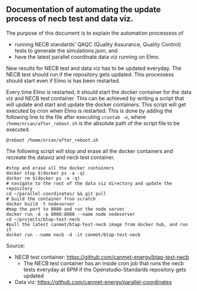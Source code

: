 ## Documentation of automating the update process of necb test and data viz.

The purpose of this document is to explain the automation processess of
+ running NECB standards' QAQC (Quality Assurance, Quality Control) tests to generate the simulations.json, and
+ have the latest parallel coordinate data viz running on Elmo.

New results for NECB test and data viz has to be updated everyday. The NECB test should run if the repository gets updated.
This processess should start even if Elmo is has been restarted.

Every time Elmo is restarted, it should start the docker container for the data viz and NECB test container. This can be achieved by writing a script that will update and start and update the docker containers. This script will get executed by cron when Elmo is restarted. This is done by adding the following line to the file after executing `crontab -e`, where `/home/nrcan/after_reboot.sh` is the absolute path of the script file to be executed.

```shell
@reboot /home/nrcan/after_reboot.sh
```
The following script will stop and erase all the docker containers and recreate the dataviz and necb test container.

```shell
#stop and erase all the docker containers
docker stop $(docker ps -a -q)
docker rm $(docker ps -a -q)
# navigate to the root of the data viz directory and update the repository
cd ~/parallel-coordinates/ && git pull
# build the container fron scratch
docker build -t nodeserver .
#map the port to 8080 and run the node server
docker run -d -p 8080:8080 --name node nodeserver
cd ~/projects/btap-test-necb
#pull the latest canmet/btap-test-necb image from docker hub, and run it
docker run --name necb -d -it canmet/btap-test-necb
```

Source:
+ NECB test container: https://github.com/canmet-energy/btap-test-necb
  * The NECB test container has an inside cron job that runs the necb tests everyday at 6PM if the Openstudio-Standards repository gets updated
+ Data viz: https://github.com/canmet-energy/parallel-coordinates
